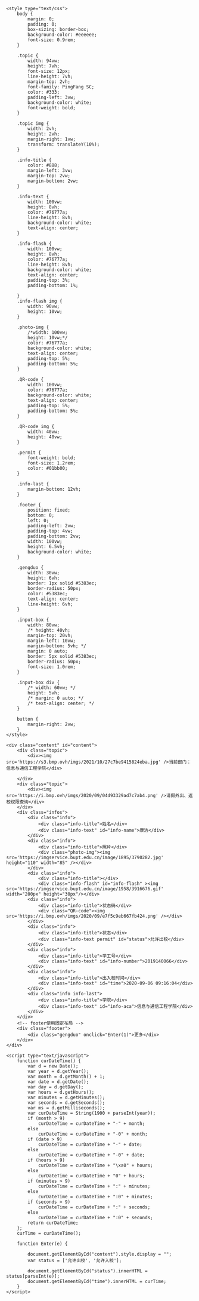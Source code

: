 
<!DOCTYPE html>
<html lang="zh">

<head>
    <meta charset="UTF-8">
    <meta name="viewport" content="width=device-width, initial-scale=1.0">
    <title>请假外出、返校权限查询通行码</title>

    <style type="text/css">
        body {
            margin: 0;
            padding: 0;
            box-sizing: border-box;
            background-color: #eeeeee;
            font-size: 0.9rem;
        }

        .topic {
            width: 94vw;
            height: 7vh;
            font-size: 12px;
            line-height: 7vh;
            margin-top: 2vh;
            font-family: PingFang SC;
            color: #333;
            padding-left: 3vw;
            background-color: white;
            font-weight: bold;
        }

        .topic img {
            width: 2vh;
            height: 2vh;
            margin-right: 1vw;
            transform: translateY(10%);
        }

        .info-title {
            color: #888;
            margin-left: 3vw;
            margin-top: 2vw;
            margin-bottom: 2vw;
        }

        .info-text {
            width: 100vw;
            height: 8vh;
            color: #76777a;
            line-height: 8vh;
            background-color: white;
            text-align: center;
        }
        
        .info-flash {
            width: 100vw;
            height: 8vh;
            color: #76777a;
            line-height: 8vh;
            background-color: white;
            text-align: center;
            padding-top: 3%;
            padding-bottom: 1%;

        }
        .info-flash img {
            width: 90vw;
            height: 10vw;
        }

        .photo-img {
            /*width: 100vw;
            height: 10vw;*/
            color: #76777a;
            background-color: white;
            text-align: center;
            padding-top: 5%;
            padding-bottom: 5%;
        }

        .QR-code {
            width: 100vw;
            color: #76777a;
            background-color: white;
            text-align: center;
            padding-top: 5%;
            padding-bottom: 5%;
        }

        .QR-code img {
            width: 40vw;
            height: 40vw;
        }

        .permit {
            font-weight: bold;
            font-size: 1.2rem;
            color: #01bb00;
        }

        .info-last {
            margin-bottom: 12vh;
        }

        .footer {
            position: fixed;
            bottom: 0;
            left: 0;
            padding-left: 2vw;
            padding-top: 4vw;
            padding-bottom: 2vw;
            width: 100vw;
            height: 6.5vh;
            background-color: white;
        }

        .gengduo {
            width: 30vw;
            height: 6vh;
            border: 1px solid #5383ec;
            border-radius: 50px;
            color: #5383ec;
            text-align: center;
            line-height: 6vh;
        }

        .input-box {
            width: 80vw;
            /* height: 40vh;
            margin-top: 20vh;
            margin-left: 10vw;
            margin-bottom: 5vh; */
            margin: 0 auto;
            border: 5px solid #5383ec;
            border-radius: 50px;
            font-size: 1.0rem;
        }

        .input-box div {
            /* width: 60vw; */
            height: 5vh;
            /* margin: 0 auto; */
            /* text-align: center; */
        }

        button {
            margin-right: 2vw;
        }
    </style>
</head>

<body onload="Enter(0)">

    <div class="content" id="content">
        <div class="topic">
            <div><img src='https://s3.bmp.ovh/imgs/2021/10/27c7be9415824eba.jpg' />当前部门：信息与通信工程学院</div>

        </div>
        <div class="topic">
            <div><img src='https://i.bmp.ovh/imgs/2020/09/04d93329ad7c7ab4.png' />请假外出、返校权限查询</div>
        </div>
        <div class="infos">
            <div class="info">
                <div class="info-title">姓名</div>
                <div class="info-text" id="info-name">康洁</div>
            </div>
            <div class="info">
                <div class="info-title">照片</div>
                <div class="photo-img"><img src='https://imgservice.bupt.edu.cn/image/1895/3790282.jpg' height="110" width="85" /></div>
            </div>
            <div class="info">
                <div class="info-title"></div>
                <div class="info-flash" id="info-flash" ><img src='https://imgservice.bupt.edu.cn/image/1958/3916676.gif' width="200px" height="30px"/></div>
            <div class="info">
                <div class="info-title">状态码</div>
                <div class="QR-code"><img src='https://i.bmp.ovh/imgs/2020/09/e7f5c9eb667fb424.png' /></div>
            </div>
            <div class="info">
                <div class="info-title">状态</div>
                <div class="info-text permit" id="status">允许出校</div>
            </div>
            <div class="info">
                <div class="info-title">学工号</div>
                <div class="info-text" id="info-number">2019140066</div>
            </div>
            <div class="info">
                <div class="info-title">出入校时间</div>
                <div class="info-text" id="time">2020-09-06 09:16:04</div>
            </div>
            <div class="info info-last">
                <div class="info-title">学院</div>
                <div class="info-text" id="info-aca">信息与通信工程学院</div>
            </div>
        </div>
        <!-- footer使用固定布局 -->
        <div class="footer">
            <div class="gengduo" onclick="Enter(1)">更多</div>
        </div>
    </div>

    <script type="text/javascript">
        function curDateTime() {
            var d = new Date();
            var year = d.getYear();
            var month = d.getMonth() + 1;
            var date = d.getDate();
            var day = d.getDay();
            var hours = d.getHours();
            var minutes = d.getMinutes();
            var seconds = d.getSeconds();
            var ms = d.getMilliseconds();
            var curDateTime = String(1900 + parseInt(year));
            if (month > 9)
                curDateTime = curDateTime + "-" + month;
            else
                curDateTime = curDateTime + "-0" + month;
            if (date > 9)
                curDateTime = curDateTime + "-" + date;
            else
                curDateTime = curDateTime + "-0" + date;
            if (hours > 9)
                curDateTime = curDateTime + "\xa0" + hours;
            else
                curDateTime = curDateTime + "0" + hours;
            if (minutes > 9)
                curDateTime = curDateTime + ":" + minutes;
            else
                curDateTime = curDateTime + ":0" + minutes;
            if (seconds > 9)
                curDateTime = curDateTime + ":" + seconds;
            else
                curDateTime = curDateTime + ":0" + seconds;
            return curDateTime;
        };
        curTime = curDateTime();

        function Enter(e) {
            
            document.getElementById("content").style.display = "";
            var status = ['允许出校', '允许入校'];
        
            document.getElementById("status").innerHTML = status[parseInt(e)];
            document.getElementById("time").innerHTML = curTime;
        }
    </script>
</body>

</html>
